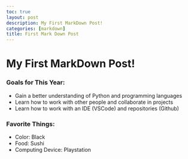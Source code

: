 ```yaml
---
toc: true
layout: post
description: My First MarkDown Post!
categories: [markdown]
title: First Mark Down Post
---
```


# My First MarkDown Post!


### Goals for This Year:
- Gain a better understanding of Python and programming languages
- Learn how to work with other people and collaborate in projects
- Learn how to work with an IDE (VSCode) and repositories (Github)


### Favorite Things:
- Color: Black
- Food: Sushi
- Computing Device: Playstation
